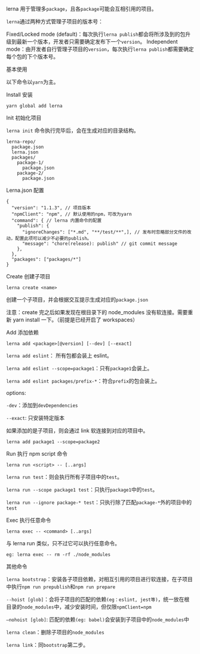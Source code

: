 lerna 用于管理多`package`，且各`package`可能会互相引用的项目。

`lerna`通过两种方式管理子项目的版本号：

Fixed/Locked mode (default)：每次执行`lerna publish`都会将所涉及到的包升级到最新一个版本，开发者只需要确定发布下一个`version`。
Independent mode：由开发者自行管理子项目的`version`，每次执行`lerna publish`都需要确定每个包的下个版本号。

基本使用

以下命令以`yarn`为主。

Install 安装

`yarn global add lerna`

Init 初始化项目

`lerna init`
命令执行完毕后，会在生成对应的目录结构。

```
lerna-repo/
  package.json
  lerna.json
  packages/
    package-1/
      package.json
    package-2/
      package.json
```

Lerna.json 配置

```
{
  "version": "1.1.3", // 项目版本
  "npmClient": "npm", // 默认使用的npm，可改为yarn
  "command": { // lerna 内置命令的配置
    "publish": {
      "ignoreChanges": ["*.md", "**/test/**",], // 发布时忽略部分文件的改动，配置此项可以减少不必要的publish。
      "message": "chore(release): publish" // git commit message
    },
  },
  "packages": ["packages/*"]
}
```

Create 创建子项目

`lerna create <name>`

创建一个子项目，并会根据交互提示生成对应的`package.json`

注意：create 完之后如果发现在根目录下的 node_modules 没有软连接。需要重新 yarn install 一下。（前提是已经开启了 workspaces）

Add 添加依赖

`lerna add <package>[@version] [--dev] [--exact]`

`lerna add eslint`： 所有包都会装上 eslint。

`lerna add eslint --scope=package1`：只有`package1`会装上。

`lerna add eslint packages/prefix-*`：符合`prefix`的包会装上。

options:

`-dev`：添加到`devDependencies`

`--exact`: 只安装特定版本

如果添加的是子项目，则会通过 link 软连接到对应的项目中。

`lerna add package1 --scope=package2`

Run 执行 npm script 命令

`lerna run <script> -- [..args]`

`lerna run test`：则会执行所有子项目中的`test`。

`lerna run --scope package1 test`：只执行`package1`中的`test`。

`lerna run --ignore package-* test`：只执行除了匹配`package-*`外的项目中的`test`

Exec 执行任意命令

`lerna exec -- <command> [..args]`

与 lerna run 类似，只不过它可以执行任意命令。

`eg: lerna exec -- rm -rf ./node_modules`

其他命令

`lerna bootstrap`：安装各子项目依赖，对相互引用的项目进行软连接，在子项目中执行`npm run prepublish`和`npm run prepare`

`--hoist [glob]`：会将子项目的匹配的依赖`(eg：eslint, jest等)`，统一放在根目录的`node_modules`中，减少安装时间，但仅限`npmClient=npm`

`—nohoist [glob]`: 匹配的依赖`(eg: babel)`会安装到子项目中的`node_modules`中

`lerna clean`：删除子项目的`node_modules`

`lerna link`：同`bootstrap`第二步。
